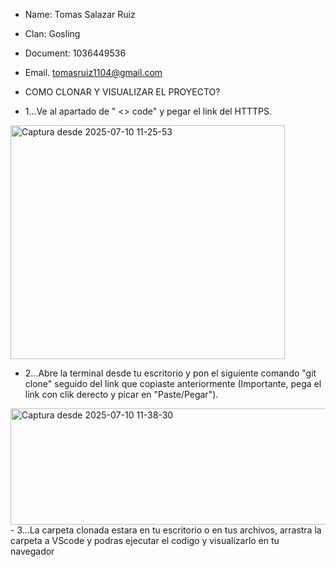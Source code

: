- Name: Tomas Salazar Ruiz
- Clan: Gosling
- Document: 1036449536
- Email. tomasruiz1104@gmail.com

- COMO CLONAR Y VISUALIZAR EL PROYECTO?

- 1...Ve al apartado de " <> code" y pegar el link del HTTTPS.
 <img width="439" height="374" alt="Captura desde 2025-07-10 11-25-53" src="https://github.com/user-attachments/assets/9e5d689b-9788-4ff4-b017-2aaea08ef943" />


- 2...Abre la terminal desde tu escritorio y pon el siguiente comando "git clone" seguido del link que copiaste anteriormente (Importante, pega el link con clik derecto y picar en "Paste/Pegar").
<img width="813" height="186" alt="Captura desde 2025-07-10 11-38-30" src="https://github.com/user-attachments/assets/fc7740b7-b2eb-4434-84f3-ee37c7d4a696" />
- 3...La carpeta clonada estara en tu escritorio o en tus archivos, arrastra la carpeta a VScode y podras ejecutar el codigo y visualizarlo en tu navegador

